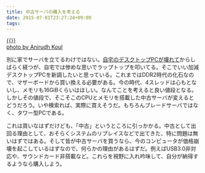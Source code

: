```yaml
---
title: 中古サーバの購入を考える
date: 2015-07-01T23:27:24+09:00
tags: 
---
```


[{{<img src="http://farm4.staticflickr.com/3537/3483999817_31dbf20eb9.jpg" alt="">}}](http://www.flickr.com/photos/84856173@N00/3483999817)  
[photo by Anirudh Koul](http://www.flickr.com/photos/84856173@N00/3483999817)

別に家でサーバを立てるわけではない。[自宅のデスクトップPCが壊れて](http://folioscope.hatenablog.jp/entry/2015/01/17/225033)からしばらく経つが、自宅では惨めな思いでラップトップを叩いてる。そこでいい加減デスクトップPCを新調したいと思っている。これまではDDR2時代の化石なので、マザーボードから買い換える必要がある。今の時代、4スレッドは心もとないし、メモリも16GiBくらいはほしい。なんてことを考えると良い値段となる。しかしその値段で、そこそこのCPUとメモリを搭載した中古サーバが変えるとどうだろう。いや検索れば、実際に買えそうだ。もちろんブレードサーバではなく、タワー型PCである。

これは買いなはずだけども、「中古」というところに引っかかる。中古として出回る理由として、おそらくシステムのリプレイスなどで出てきた、特に問題は無いはずではある。そして皆が中古サーバを買うなら、今のコンピュータが価格崩壊を起こしているはずなので、何らかの理由があるはずだ。例えばUSB3\.0非対応や、サウンドカード非搭載など。これらを視野に入れ吟味して、自分が納得するようなら購入しよう。

